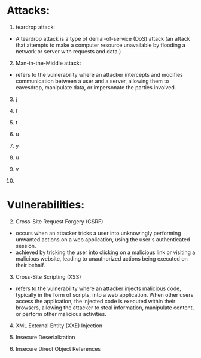 # Attacks: 

1. teardrop attack:
- A teardrop attack is a type of denial-of-service (DoS) attack (an attack that attempts to make a computer resource unavailable by flooding a network or server with requests and data.)

2. Man-in-the-Middle attack:
- refers to the vulnerability where an attacker intercepts and modifies communication between a user and a server, allowing them to eavesdrop, manipulate data, or impersonate the parties involved.

3. j

4. l

5. t

6. u

7. y

8. u

9. v

10. 

# Vulnerabilities:
2. Cross-Site Request Forgery (CSRF)
- occurs when an attacker tricks a user into unknowingly performing unwanted actions on a web application, using the user's authenticated session.
- achieved by tricking the user into clicking on a malicious link or visiting a malicious website, leading to unauthorized actions being executed on their behalf.

3. Cross-Site Scripting (XSS)
- refers to the vulnerability where an attacker injects malicious code, typically in the form of scripts, into a web application. When other users access the application, the injected code is executed within their browsers, allowing the attacker to steal information, manipulate content, or perform other malicious activities.

4. XML External Entity (XXE) Injection


5. Insecure Deserialization


6. Insecure Direct Object References



